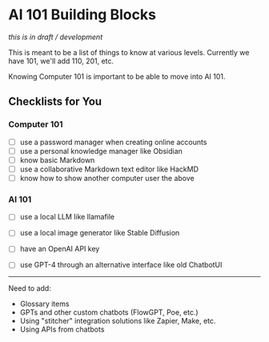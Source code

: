 # AI 101 Building Blocks

_this is in draft / development_

This is meant to be a list of things to know at various levels. Currently we have 101, we'll add 110, 201, etc.

Knowing Computer 101 is important to be able to move into AI 101.

## Checklists for You

### Computer 101

- [ ] use a password manager when creating online accounts
- [ ] use a personal knowledge manager like Obsidian
- [ ] know basic Markdown
- [ ] use a collaborative Markdown text editor like HackMD
- [ ] know how to show another computer user the above

### AI 101

- [ ] use a local LLM like llamafile
- [ ] use a local image generator like Stable Diffusion
- [ ] have an OpenAI API key
- [ ] use GPT-4 through an alternative interface like old ChatbotUI



---

Need to add:

- Glossary items
- GPTs and other custom chatbots (FlowGPT, Poe, etc.)
- Using "stitcher" integration solutions like Zapier, Make, etc.
- Using APIs from chatbots